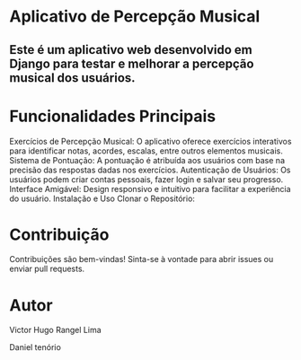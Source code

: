 # Aplicativo de Percepção Musical
## Este é um aplicativo web desenvolvido em Django para testar e melhorar a percepção musical dos usuários.

# Funcionalidades Principais
Exercícios de Percepção Musical: O aplicativo oferece exercícios interativos para identificar notas, acordes, escalas, entre outros elementos musicais.
Sistema de Pontuação: A pontuação é atribuída aos usuários com base na precisão das respostas dadas nos exercícios.
Autenticação de Usuários: Os usuários podem criar contas pessoais, fazer login e salvar seu progresso.
Interface Amigável: Design responsivo e intuitivo para facilitar a experiência do usuário.
Instalação e Uso
Clonar o Repositório:


# Contribuição
Contribuições são bem-vindas! Sinta-se à vontade para abrir issues ou enviar pull requests.

# Autor
Victor Hugo Rangel Lima

Daniel tenório
